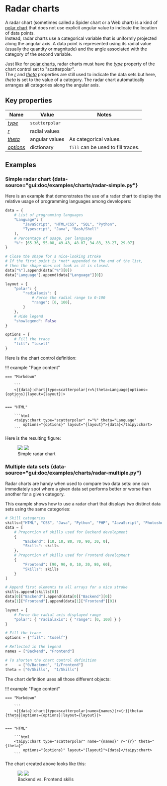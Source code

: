 # Radar charts

A radar chart (sometimes called a Spider chart or a Web chart) is a kind of
[polar chart](polar.md) that does not use explicit angular value to indicate the location
of data points.<br/>
Instead, radar charts use a categorical variable that is uniformly projected along the
angular axis. A data point is represented using its radial value (usually the quantity
or magnitude) and the angle associated with the category of the second variable.

Just like for [polar charts](polar.md), radar charts must have the
[*type*](../chart.md#p-type) property of the chart control set to "scatterpolar".<br/>
The [*r*](../chart.md#p-r) and [*theta*](../chart.md#p-theta) properties are still used
to indicate the data sets but here, *theta* is set to the value of a category. The
radar chart automatically arranges all categories along the angular axis.

## Key properties

| Name            | Value            | Notes   |
| --------------- | ------------------------- | ------------------ |
| [*type*](../chart.md#p-type)       | `scatterpolar`  |  |
| [*r*](../chart.md#p-r)             | radial values   |  |
| [*theta*](../chart.md#p-theta)     | angular values  | As categorical values.  |
| [*options*](../chart.md#p-options) | dictionary  | `fill` can be used to fill traces.  |

## Examples

### Simple radar chart {data-source="gui:doc/examples/charts/radar-simple.py"}

Here is an example that demonstrates the use of a radar chart to display
the relative usage of programming languages among developers:

```py
data = {
    # List of programming languages
    "Language": [
        "JavaScript", "HTML/CSS", "SQL", "Python",
        "Typescript", "Java", "Bash/Shell"
    ],
    # Percentage of usage, per language
    "%": [65.36, 55.08, 49.43, 48.07, 34.83, 33.27, 29.07]
}

# Close the shape for a nice-looking stroke
# If the first point is *not* appended to the end of the list,
# then the shape does not look as it is closed.
data["%"].append(data["%"][0])
data["Language"].append(data["Language"][0])

layout = {
    "polar": {
        "radialaxis": {
            # Force the radial range to 0-100
            "range": [0, 100],
        }
    },
    # Hide legend
    "showlegend": False
}

options = {
    # Fill the trace
    "fill": "toself"
}
```

Here is the chart control definition:

!!! example "Page content"

    === "Markdown"

        ```
        <|{data}|chart|type=scatterpolar|r=%|theta=Language|options={options}|layout={layout}|>
        ```

    === "HTML"

        ```html
        <taipy:chart type="scatterpolar" r="%" theta="Language"
            options="{options}" layout="{layout}">{data}</taipy:chart>
        ```

Here is the resulting figure:

<figure>
    <img src="../radar-simple-d.png" class="visible-dark" />
    <img src="../radar-simple-l.png" class="visible-light" />
    <figcaption>Simple radar chart</figcaption>
</figure>

### Multiple data sets {data-source="gui:doc/examples/charts/radar-multiple.py"}

Radar charts are handy when used to compare two data sets: one can immediately spot
where a given data set performs better or worse than another for a given category.

This example shows how to use a radar chart that displays two distinct data sets using
the same categories:

```py
# Skill categories
skills=["HTML", "CSS", "Java", "Python", "PHP", "JavaScript", "Photoshop"]
data = [
    # Proportion of skills used for Backend development
    {
        "Backend": [10, 10, 80, 70, 90, 30, 0],
        "Skills": skills
    },
    # Proportion of skills used for Frontend development
    {
        "Frontend": [90, 90, 0, 10, 20, 80, 60],
        "Skills": skills
    }
]

# Append first elements to all arrays for a nice stroke
skills.append(skills[0])
data[0]["Backend"].append(data[0]["Backend"][0])
data[1]["Frontend"].append(data[1]["Frontend"][0])

layout = {
    # Force the radial axis displayed range
    "polar": { "radialaxis": { "range": [0, 100] } }
}

# Fill the trace
options = {"fill": "toself"}

# Reflected in the legend
names = ["Backend", "Frontend"]

# To shorten the chart control definition
r     = ["0/Backend", "1/Frontend"]
theta = ["0/Skills",  "1/Skills"]
```

The chart definition uses all those different objects:

!!! example "Page content"

    === "Markdown"

        ```
        <|{data}|chart|type=scatterpolar|name={names}|r={r}|theta={theta}|options={options}|layout={layout}|>
        ```

    === "HTML"

        ```html
        <taipy:chart type="scatterpolar" name="{names}" r="{r}" theta="{theta}"
            options="{options}" layout="{layout}">{data}</taipy:chart>
        ```

The chart created above looks like this:

<figure>
    <img src="../radar-multiple-d.png" class="visible-dark" />
    <img src="../radar-multiple-l.png" class="visible-light" />
    <figcaption>Backend vs. Frontend skills</figcaption>
</figure>
